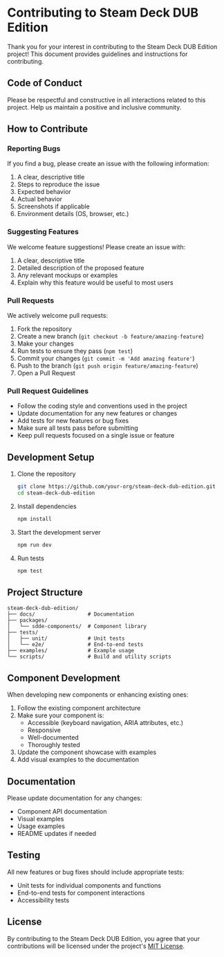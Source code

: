 # Contributing to Steam Deck DUB Edition

Thank you for your interest in contributing to the Steam Deck DUB Edition project! This document provides guidelines and instructions for contributing.

## Code of Conduct

Please be respectful and constructive in all interactions related to this project. Help us maintain a positive and inclusive community.

## How to Contribute

### Reporting Bugs

If you find a bug, please create an issue with the following information:

1. A clear, descriptive title
2. Steps to reproduce the issue
3. Expected behavior
4. Actual behavior
5. Screenshots if applicable
6. Environment details (OS, browser, etc.)

### Suggesting Features

We welcome feature suggestions! Please create an issue with:

1. A clear, descriptive title
2. Detailed description of the proposed feature
3. Any relevant mockups or examples
4. Explain why this feature would be useful to most users

### Pull Requests

We actively welcome pull requests:

1. Fork the repository
2. Create a new branch (`git checkout -b feature/amazing-feature`)
3. Make your changes
4. Run tests to ensure they pass (`npm test`)
5. Commit your changes (`git commit -m 'Add amazing feature'`)
6. Push to the branch (`git push origin feature/amazing-feature`)
7. Open a Pull Request

### Pull Request Guidelines

- Follow the coding style and conventions used in the project
- Update documentation for any new features or changes
- Add tests for new features or bug fixes
- Make sure all tests pass before submitting
- Keep pull requests focused on a single issue or feature

## Development Setup

1. Clone the repository
   ```bash
   git clone https://github.com/your-org/steam-deck-dub-edition.git
   cd steam-deck-dub-edition
   ```

2. Install dependencies
   ```bash
   npm install
   ```

3. Start the development server
   ```bash
   npm run dev
   ```

4. Run tests
   ```bash
   npm test
   ```

## Project Structure

```
steam-deck-dub-edition/
├── docs/                 # Documentation
├── packages/
│   └── sdde-components/  # Component library
├── tests/
│   ├── unit/             # Unit tests
│   └── e2e/              # End-to-end tests
├── examples/             # Example usage
└── scripts/              # Build and utility scripts
```

## Component Development

When developing new components or enhancing existing ones:

1. Follow the existing component architecture
2. Make sure your component is:
   - Accessible (keyboard navigation, ARIA attributes, etc.)
   - Responsive
   - Well-documented
   - Thoroughly tested
3. Update the component showcase with examples
4. Add visual examples to the documentation

## Documentation

Please update documentation for any changes:

- Component API documentation
- Visual examples
- Usage examples
- README updates if needed

## Testing

All new features or bug fixes should include appropriate tests:

- Unit tests for individual components and functions
- End-to-end tests for component interactions
- Accessibility tests

## License

By contributing to the Steam Deck DUB Edition, you agree that your contributions will be licensed under the project's [MIT License](LICENSE). 